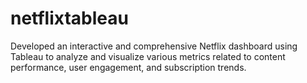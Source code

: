 # netflixtableau
Developed an interactive and comprehensive Netflix dashboard using Tableau to analyze and visualize various metrics related to content performance, user engagement, and subscription trends.
